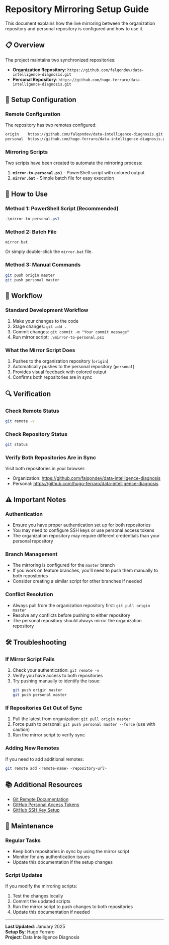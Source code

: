 # Repository Mirroring Setup Guide

This document explains how the live mirroring between the organization repository and personal repository is configured and how to use it.

## 📋 Overview

The project maintains two synchronized repositories:
- **Organization Repository**: `https://github.com/falqondev/data-intelligence-diagnosis.git`
- **Personal Repository**: `https://github.com/hugo-ferraro/data-intelligence-diagnosis.git`

## 🔧 Setup Configuration

### Remote Configuration
The repository has two remotes configured:
```bash
origin    https://github.com/falqondev/data-intelligence-diagnosis.git (organization)
personal  https://github.com/hugo-ferraro/data-intelligence-diagnosis.git (personal)
```

### Mirroring Scripts
Two scripts have been created to automate the mirroring process:

1. **`mirror-to-personal.ps1`** - PowerShell script with colored output
2. **`mirror.bat`** - Simple batch file for easy execution

## 🚀 How to Use

### Method 1: PowerShell Script (Recommended)
```powershell
.\mirror-to-personal.ps1
```

### Method 2: Batch File
```batch
mirror.bat
```
Or simply double-click the `mirror.bat` file.

### Method 3: Manual Commands
```bash
git push origin master
git push personal master
```

## 📝 Workflow

### Standard Development Workflow
1. Make your changes to the code
2. Stage changes: `git add .`
3. Commit changes: `git commit -m "Your commit message"`
4. Run mirror script: `.\mirror-to-personal.ps1`

### What the Mirror Script Does
1. Pushes to the organization repository (`origin`)
2. Automatically pushes to the personal repository (`personal`)
3. Provides visual feedback with colored output
4. Confirms both repositories are in sync

## 🔍 Verification

### Check Remote Status
```bash
git remote -v
```

### Check Repository Status
```bash
git status
```

### Verify Both Repositories Are in Sync
Visit both repositories in your browser:
- Organization: https://github.com/falqondev/data-intelligence-diagnosis
- Personal: https://github.com/hugo-ferraro/data-intelligence-diagnosis

## ⚠️ Important Notes

### Authentication
- Ensure you have proper authentication set up for both repositories
- You may need to configure SSH keys or use personal access tokens
- The organization repository may require different credentials than your personal repository

### Branch Management
- The mirroring is configured for the `master` branch
- If you work on feature branches, you'll need to push them manually to both repositories
- Consider creating a similar script for other branches if needed

### Conflict Resolution
- Always pull from the organization repository first: `git pull origin master`
- Resolve any conflicts before pushing to either repository
- The personal repository should always mirror the organization repository

## 🛠️ Troubleshooting

### If Mirror Script Fails
1. Check your authentication: `git remote -v`
2. Verify you have access to both repositories
3. Try pushing manually to identify the issue:
   ```bash
   git push origin master
   git push personal master
   ```

### If Repositories Get Out of Sync
1. Pull the latest from organization: `git pull origin master`
2. Force push to personal: `git push personal master --force` (use with caution)
3. Run the mirror script to verify sync

### Adding New Remotes
If you need to add additional remotes:
```bash
git remote add <remote-name> <repository-url>
```

## 📚 Additional Resources

- [Git Remote Documentation](https://git-scm.com/docs/git-remote)
- [GitHub Personal Access Tokens](https://docs.github.com/en/authentication/keeping-your-account-and-data-secure/creating-a-personal-access-token)
- [GitHub SSH Key Setup](https://docs.github.com/en/authentication/connecting-to-github-with-ssh)

## 🔄 Maintenance

### Regular Tasks
- Keep both repositories in sync by using the mirror script
- Monitor for any authentication issues
- Update this documentation if the setup changes

### Script Updates
If you modify the mirroring scripts:
1. Test the changes locally
2. Commit the updated scripts
3. Run the mirror script to push changes to both repositories
4. Update this documentation if needed

---

**Last Updated**: January 2025  
**Setup By**: Hugo Ferraro  
**Project**: Data Intelligence Diagnosis
